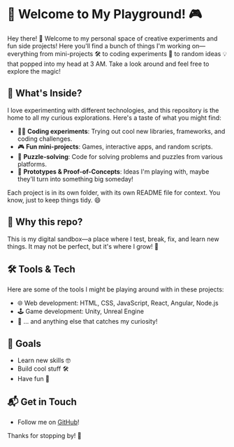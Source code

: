 # 🌟 Welcome to My Playground! 🎮

Hey there! 👋 Welcome to my personal space of creative experiments and fun side projects! Here you'll find a bunch of things I'm working on—everything from mini-projects 🛠️ to coding experiments 🧪 to random ideas 💡 that popped into my head at 3 AM. Take a look around and feel free to explore the magic!

## 🎨 What's Inside?

I love experimenting with different technologies, and this repository is the home to all my curious explorations. Here's a taste of what you might find:

- 🧑‍💻 **Coding experiments**: Trying out cool new libraries, frameworks, and coding challenges.
- 🎮 **Fun mini-projects**: Games, interactive apps, and random scripts.
- 🧩 **Puzzle-solving**: Code for solving problems and puzzles from various platforms.
- 🚀 **Prototypes & Proof-of-Concepts**: Ideas I'm playing with, maybe they'll turn into something big someday!

Each project is in its own folder, with its own README file for context. You know, just to keep things tidy. 😄

## 🔮 Why this repo?

This is my digital sandbox—a place where I test, break, fix, and learn new things. It may not be perfect, but it's where I grow! 🌱

## 🛠️ Tools & Tech

Here are some of the tools I might be playing around with in these projects:

- 🌐 Web development: HTML, CSS, JavaScript, React, Angular, Node.js
- 🕹️ Game development: Unity, Unreal Engine
- 🌟 ... and anything else that catches my curiosity!

## 🎯 Goals

- Learn new skills 🤓
- Build cool stuff 🛠️
- Have fun 🎉

## 📬 Get in Touch

- Follow me on [GitHub](https://github.com/aeclipsia)!

Thanks for stopping by! 💖
